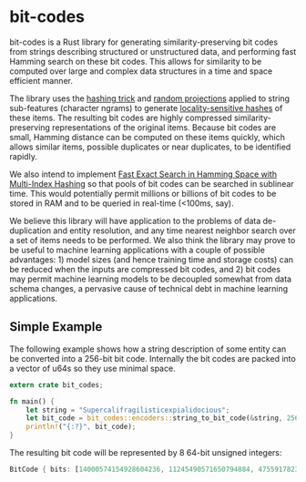 # bit-codes

bit-codes is a Rust library for generating similarity-preserving bit codes from strings describing structured or unstructured data, and performing fast Hamming search on these bit codes. This allows for similarity to be computed over large and complex data structures in a time and space efficient manner.

The library uses the [hashing trick](https://en.wikipedia.org/wiki/Feature_hashing) and [random projections](https://en.wikipedia.org/wiki/Random_projection) applied to string sub-features (character ngrams) to generate [locality-sensitive hashes](https://en.wikipedia.org/wiki/Locality-sensitive_hashing) of these items. The resulting bit codes are highly compressed similarity-preserving representations of the original items. Because bit codes are small, Hamming distance can be computed on these items quickly, which allows similar items, possible duplicates or near duplicates, to be identified rapidly.

We also intend to implement [Fast Exact Search in Hamming Space with Multi-Index Hashing](http://arxiv.org/pdf/1307.2982.pdf) so that pools of bit codes can be searched in sublinear time. This would potentially permit millions or billions of bit codes to be stored in RAM and to be queried in real-time (<100ms, say).

We believe this library will have application to the problems of data de-duplication and entity resolution, and any time nearest neighbor search over a set of items needs to be performed. We also think the library may prove to be useful to machine learning applications with a couple of possible advantages: 1) model sizes (and hence training time and storage costs) can be reduced when the inputs are compressed bit codes, and 2) bit codes may permit machine learning models to be decoupled somewhat from data schema changes, a pervasive cause of technical debt in machine learning applications.

## Simple Example

The following example shows how a string description of some entity can be converted into a 256-bit bit code. Internally the bit codes are packed into a vector of u64s so they use minimal space.

```rust
extern crate bit_codes;

fn main() {
    let string = "Supercalifragilisticexpialidocious";
    let bit_code = bit_codes::encoders::string_to_bit_code(&string, 256);
    println!("{:?}", bit_code);
}
```

The resulting bit code will be represented by 8 64-bit unsigned integers:

```rust
BitCode { bits: [14000574154928604236, 11245490571650794884, 4755917823455318528, 9374288125322592512, 9549040785006003238, 12742482636564341120, 10056538079608504352, 355241063104522] }
```
